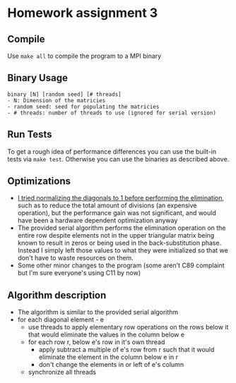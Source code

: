 # Homework assignment 3
## Compile
Use `make all` to compile the program to a MPI binary

## Binary Usage
```
binary [N] [random seed] [# threads]
- N: Dimension of the matricies
- random seed: seed for populating the matricies
- # threads: number of threads to use (ignored for serial version)
```

## Run Tests
To get a rough idea of performance differences you can use the built-in tests via `make test`. Otherwise you can use the binaries as described above.

## Optimizations
- [I tried normalizing the diagonals to 1 before performing the elimination](https://github.com/dvtate/cs/commit/c98c1e08d12bc5c6ecc6de71563f2b6a1a39cad2#diff-bf0707f6954d7ecc4a871f754fb38180b5f98922ba76adbf391833b610029a04R198), such as to reduce the total amount of divisions (an expensive operation), but the performance gain was not significant, and would have been a hardware dependent optimization anyway
- The provided serial algorithm performs the elimination operation on the entire row despite elements not in the upper triangular matrix being known to result in zeros or being used in the back-substitution phase. Instead I simply left those values to what they were initialized so that we don't have to waste resources on them.
- Some other minor changes to the program (some aren't C89 complaint but I'm sure everyone's using C11 by now)

## Algorithm description
- The algorithm is similar to the provided serial algorithm
- for each diagonal element - e
  - use threads to apply elementary row operations on the rows below it that would eliminate the values in the column below e
  - for each row r, below e's row in it's own thread
    - apply subtract a multiple of e's row from r such that it would eliminate the element in the column below e in r
    - don't change the elements in or left of e's column
  - synchronize all threads
